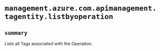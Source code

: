 # `management.azure.com.apimanagement.tagentity.listbyoperation`

## `summary`
Lists all Tags associated with the Operation.


